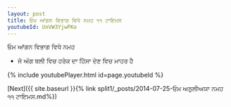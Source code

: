 ```yaml
---
layout: post
title: ਓਮ ਆਂਗਨ ਵਿਭਾਗ ਵਿਧੇ ਨਮਹ ੧੧ ਟਾਇਮਸ
youtubeId: UnVW3YjwPKo
---
```

 
 
 ਓਮ ਆਂਗਨ ਵਿਭਾਗ ਵਿਧੇ ਨਮਹ  
 
 -  ਜੋ ਅੱਗ ਬਲੀ ਵਿਚ ਹਰੇਕ ਦਾ ਹਿੱਸਾ ਦੇਣ ਵਿਚ ਮਾਹਰ ਹੈ 
 
  
 
  
 
 
 
 
 
 


{% include youtubePlayer.html id=page.youtubeId %}
 
[Next]({{ site.baseurl }}{% link  split1/_posts/2014-07-25-ਓਮ ਅਠੁਲੀਅਯਾ ਨਮਹ ੧੧ ਟਾਇਮਸ.md%})
 
